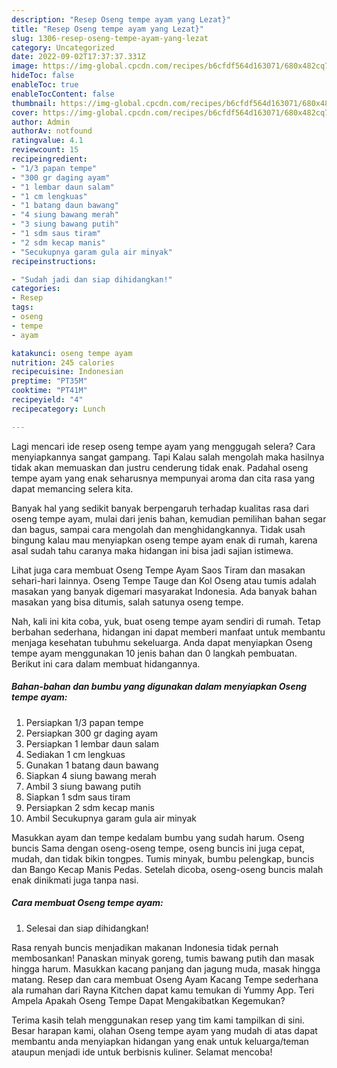 ```yaml
---
description: "Resep Oseng tempe ayam yang Lezat}"
title: "Resep Oseng tempe ayam yang Lezat}"
slug: 1306-resep-oseng-tempe-ayam-yang-lezat
category: Uncategorized
date: 2022-09-02T17:37:37.331Z
image: https://img-global.cpcdn.com/recipes/b6cfdf564d163071/680x482cq70/oseng-tempe-ayam-foto-resep-utama.jpg
hideToc: false
enableToc: true
enableTocContent: false
thumbnail: https://img-global.cpcdn.com/recipes/b6cfdf564d163071/680x482cq70/oseng-tempe-ayam-foto-resep-utama.jpg
cover: https://img-global.cpcdn.com/recipes/b6cfdf564d163071/680x482cq70/oseng-tempe-ayam-foto-resep-utama.jpg
author: Admin
authorAv: notfound
ratingvalue: 4.1
reviewcount: 15
recipeingredient:
- "1/3 papan tempe"
- "300 gr daging ayam"
- "1 lembar daun salam"
- "1 cm lengkuas"
- "1 batang daun bawang"
- "4 siung bawang merah"
- "3 siung bawang putih"
- "1 sdm saus tiram"
- "2 sdm kecap manis"
- "Secukupnya garam gula air minyak"
recipeinstructions:

- "Sudah jadi dan siap dihidangkan!"
categories:
- Resep
tags:
- oseng
- tempe
- ayam

katakunci: oseng tempe ayam 
nutrition: 245 calories
recipecuisine: Indonesian
preptime: "PT35M"
cooktime: "PT41M"
recipeyield: "4"
recipecategory: Lunch

---
```



Lagi mencari ide resep oseng tempe ayam yang menggugah selera? Cara menyiapkannya sangat gampang. Tapi Kalau salah mengolah maka hasilnya tidak akan memuaskan dan justru cenderung tidak enak. Padahal oseng tempe ayam yang enak seharusnya mempunyai aroma dan cita rasa yang dapat memancing selera kita.


Banyak hal yang sedikit banyak berpengaruh terhadap kualitas rasa dari oseng tempe ayam, mulai dari jenis bahan, kemudian pemilihan bahan segar dan bagus, sampai cara mengolah dan menghidangkannya. Tidak usah bingung kalau mau menyiapkan oseng tempe ayam enak di rumah, karena asal sudah tahu caranya maka hidangan ini bisa jadi sajian istimewa.

Lihat juga cara membuat Oseng Tempe Ayam Saos Tiram dan masakan sehari-hari lainnya. Oseng Tempe Tauge dan Kol Oseng atau tumis adalah masakan yang banyak digemari masyarakat Indonesia. Ada banyak bahan masakan yang bisa ditumis, salah satunya oseng tempe.


Nah, kali ini kita coba, yuk, buat oseng tempe ayam sendiri di rumah. Tetap berbahan sederhana, hidangan ini dapat memberi manfaat untuk membantu menjaga kesehatan tubuhmu sekeluarga. Anda dapat menyiapkan Oseng tempe ayam menggunakan 10 jenis bahan dan 0 langkah pembuatan. Berikut ini cara dalam membuat hidangannya.

<!--inarticleads1-->

##### Bahan-bahan dan bumbu yang digunakan dalam menyiapkan Oseng tempe ayam:

1. Persiapkan 1/3 papan tempe
1. Persiapkan 300 gr daging ayam
1. Persiapkan 1 lembar daun salam
1. Sediakan 1 cm lengkuas
1. Gunakan 1 batang daun bawang
1. Siapkan 4 siung bawang merah
1. Ambil 3 siung bawang putih
1. Siapkan 1 sdm saus tiram
1. Persiapkan 2 sdm kecap manis
1. Ambil Secukupnya garam gula air minyak


Masukkan ayam dan tempe kedalam bumbu yang sudah harum. Oseng buncis Sama dengan oseng-oseng tempe, oseng buncis ini juga cepat, mudah, dan tidak bikin tongpes. Tumis minyak, bumbu pelengkap, buncis dan Bango Kecap Manis Pedas. Setelah dicoba, oseng-oseng buncis malah enak dinikmati juga tanpa nasi. 

<!--inarticleads2-->

##### Cara membuat Oseng tempe ayam:


1. Selesai dan siap dihidangkan!

Rasa renyah buncis menjadikan makanan Indonesia tidak pernah membosankan! Panaskan minyak goreng, tumis bawang putih dan masak hingga harum. Masukkan kacang panjang dan jagung muda, masak hingga matang. Resep dan cara membuat Oseng Ayam Kacang Tempe sederhana ala rumahan dari Rayna Kitchen dapat kamu temukan di Yummy App. Teri Ampela Apakah Oseng Tempe Dapat Mengakibatkan Kegemukan? 

Terima kasih telah menggunakan resep yang tim kami tampilkan di sini. Besar harapan kami, olahan Oseng tempe ayam yang mudah di atas dapat membantu anda menyiapkan hidangan yang enak untuk keluarga/teman ataupun menjadi ide untuk berbisnis kuliner. Selamat mencoba!
